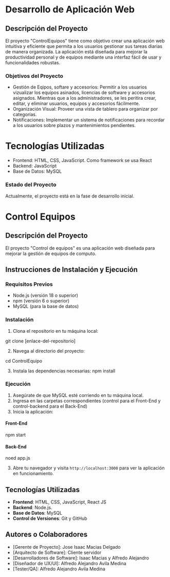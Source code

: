 # Desarrollo de Aplicación Web #
## Descripción del Proyecto ##

El proyecto "ControlEquipos" tiene como objetivo crear una aplicación web intuitiva y eficiente que permita a los 
usuarios gestionar sus tareas diarias de manera organizada. La aplicación está diseñada para mejorar la productividad personal y 
de equipos mediante una interfaz fácil de usar y funcionalidades robustas.

### Objetivos del Proyecto ###
* Gestión de Eqipos, softare y accesorios: Permitir a los usuarios vizualizar los equipos asinados, licencias de software y accesorios asignados.
  Mientras que a los administradores, se les peritira crear, editar, y eliminar usuarios, equipos y accesorios fácilmente.
* Organización Visual: Proveer una vista de tablero para organizar por categorías.
* Notificaciones: Implementar un sistema de notificaciones para recordar a los usuarios sobre plazos y mantenimientos pendientes.

# Tecnologías Utilizadas #
  * Frontend: HTML, CSS, JavaScript. Como framework se usa React
  * Backend: JavaScript
  * Base de Datos: MySQL

### Estado del Proyecto ###
Actualmente, el proyecto está en la fase de desarrollo inicial. 


# Control Equipos

## Descripción del Proyecto

El proyecto "Control de equipos" es una aplicación web diseñada para mejorar la gestión de equipos de computo.

## Instrucciones de Instalación y Ejecución

### Requisitos Previos

- Node.js (versión 18 o superior)
- npm (versión 6 o superior)
- MySQL (para la base de datos)

### Instalación

1. Clona el repositorio en tu máquina local:

git clone [enlace-del-repositorio]

2. Navega al directorio del proyecto:

cd ControlEquipo

3. Instala las dependencias necesarias:
npm install


### Ejecución

1. Asegúrate de que MySQL esté corriendo en tu máquina local.
2. Ingresa en las carpetas correspondientes (control para el Front-End y control-backend para el Back-End)
3. Inicia la aplicación:

#### Front-End
npm start

#### Back-End
noed app.js

3. Abre tu navegador y visita `http://localhost:3000` para ver la aplicación en funcionamiento.

## Tecnologías Utilizadas

- **Frontend**: HTML, CSS, JavaScript, React JS
- **Backend**: Node.js.
- **Base de Datos**: MySQL
- **Control de Versiones**: Git y GitHub

## Autores o Colaboradores

-	[Gerente de Proyecto]: Jose Isaac Macias Delgado
-	[Arquitecto de Software]: Cliente servidor
-	[Desarrolladores de Software]: Isaac Macias y Alfredo Alejandro
-	[Diseñador de UX/UI]: Alfredo Alejandro Avila Medina
-	[Tester/QA]: Alfredo Alejandro Avila Medina
